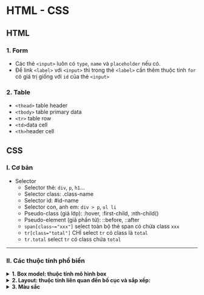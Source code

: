 # HTML - CSS
## HTML
### 1. Form
- Các thẻ `<input>` luôn có `type`, `name` và `placeholder` nếu có.
- Để link `<label>` với `<input>` thì trong thẻ `<label>` cần thêm thuộc tính `for` có giá trị giống với `id` của thẻ `<input>`
### 2. Table
- `<thead>` table header
- `<tbody>` table primary data
- `<tr>` table row
- `<td>`data cell
- `<th>`header cell
## CSS
### I. Cơ bản
- Selector
  - Selector thẻ: `div`, `p`, `h1`...
  - Selector class: .class-name
  - Selector id: #id-name
  - Selector con, anh em: `div > p`, `ul li`
  - Pseudo-class (giả lớp): :hover, :first-child, :nth-child()
  - Pseudo-element (giả phần tử): ::before, ::after
  - `span[class~="xxx"]` select toàn bộ thẻ span có chứa class `xxx`
  - `tr[class="total"]` CHỈ select `tr` có class là `total`
  - `tr.total` select `tr` có class chứa `total`
***
### II. Các thuộc tính phổ biến
<details>
<summary><strong> 1. Box model: thuộc tính mô hình box</strong></summary>

- `box-sizing`: border-box cách tính kích thước phần tử bao gồm hoặc không `padding` và `border`
- `padding`: Khoảng cách bên trong giữa nội dung và viền
- `margin`: Khoảng cách bên ngoài phần tử
  - Khi sử dụng với 1 giá trị => Tất cả vị trí đc set = nhau.
  - Khi sử dụng margin với 2 giá trị. `margin: 10px, 10px`
    - `margin top và bottom` được định nghĩa ở giá trị thứ nhất,
    - `margin left và right` được định nghĩa ở giá trị thứ 2
- `border`: Viền xung quanh phần tử
- `width, height`: Kích thước của phần tử

</details>
<details>
<summary><strong>2. Layout: thuộc tính liên quan đến bố cục và sắp xếp:</strong></summary>

- `display`: hiển thị phẩn tử
  - `block`: phần tử chiếm toàn bộ chiều ngang trên một dòng và đẩy các phần thử khác xuống dòng dưới.
    - VD:`div`, `p`, `h1` là các phần tử có tính chất block mặc định

  - `inline`: phần tử chiếm chiều dài vừa đủ với nội dung và không xuống dòng.Có thể đặt nhiều phần tử inline trên cùng 1 dòng.
    - VD:`span`, `a`, `strong` là các phần tử có tính chất inline mặc định

  - `inline-block`: Giống inline nhưng sử dụng được `width`, `height`, `padding`, `margin`.
  - `flex`: Giúp phần từ cha quản lý các phần tử con theo chiều ngang hoặc dọc
    - Truc chính được xác định bằng `flex-direction`.
      + `row` (default): Các item hiển thị theo chiều ngang từ trái sang phải.
      + `row-reverse`: Hiển thị theo chiều ngang từ phải sang trái
      + `column`: Các item hiển thị theo chiều dọc từ trên xuống.
      + `column-reverse`: Hiển thị theo chiều dọc từ dưới lên.
    - `flex-wrap`: Nếu khu vực hiển thị nhỏ, sẽ chuyển item sang row hoặc column mới. Mặc định là `nowrap`
    - `justify-content`: Điều chỉnh các phần tử được sắp xếp theo trục chính.
      + `flex-start`: Các phần tử sắp xếp từ đầu trục chính.
      + `flex-end`: Các phần tử sắp xếp từ cuối trục chính.
      + `center`: Các phần tử sắp xếp ở giữa trục chính.
      + `space-between`: Các phần tử cách đều nhau. Phần tử đầu tiên ở đầu trục, phần tử cuối ở cuối trục.
      + `space-around`: Khoảng cách đều nhau giữa các phần tử, bao gồm cả phần tử đầu và cuối.
    - `align-item`: Điều chính các item theo trục phụ.
    - `align-content`: Điều chỉnh cách nhiều dòng (nếu các phần tử wrap) được sắp xếp dọc theo trục phụ.




  - `grid`: Giúp sắp xếp các phần tử con theo dạng lưới với các hàng và cột.
  - `none`: phần tử không hiển thị

- `position`: vị trí phần tử
  - `static`: là thuộc tính mặc định. Được hiển thị theo luồng data, có thể di chuyển khỏi vị trí ban đầu bằng cách sử dụng `top, right, bottom, left`
  - `relative`: Phần tử vẫn tuân theo luồng tài liệu, nhưng có thể được di chuyển khỏi vị trí ban đầu bằng cách sử dụng các thuộc tính định vị `top, right, bottom, left`
  - `absolute`: Phần tử được loại bỏ khỏi luồng tài liệu và lấy gốc toạ độ là các phần tử cha gần nhất có thuộc tính `position: relative`, `absolute`, `fixed`, `sticky`. Nếu không có phần tử cha nào, nó sẽ định vị theo cửa sổ trình duyệt.
  - `fixed`: Phần tử được cố định theo cửa sổ trình duyệt, không bị ảnh hưởng khi trang cuộn.
  - `sticky`: Phần tử hoạt động như `relative` cho đến khi người dùng cuộn trang tới một vị trí xác định, sau đó nó sẽ trở thành `fixed`.

</details>
<details>
<summary><strong>3. Màu sắc</strong></summary>

- 3.1 Các cách chỉ định màu sắc:
  - Tên màu: `red`, `green`, `blue`....
    ```
    div {
      color: red; /* Màu chữ đỏ */
      background-color: lightblue; /* Màu nền xanh nhạt */
    }
    ```
  - Mã màu HEX: Mã màu HEX bao gồm 6 ký tự, với 2 ký tự đầu tiên cho màu đỏ, 2 ký tự tiếp theo cho màu xanh lá cây, và 2 ký tự cuối cùng cho màu xanh dương.
    - Cú pháp đầy đủ: #RRGGBB
    - Cú pháp rút gọn: #RGB
    ```
    div {
      color: #ff0000; /* Màu chữ đỏ */
      background-color: #00ff00; /* Màu nền xanh lá cây */
    }
    ```
  - Giá trị `RGB`: Chỉ định màu bằng cách pha trộn ba màu đỏ (Red), xanh lá cây (Green), và xanh dương (Blue), với giá trị mỗi màu từ 0 đến 255.
    - Cú pháp: `rgb(red, green, blue)`
    ```
    div {
      color: rgb(255, 0, 0); /* Màu chữ đỏ */
      background-color: rgb(0, 255, 0); /* Màu nền xanh lá cây */
    }
    ```
  - Giá trị `RGBA`: Mở rộng của `RGB` có thêm A(Alpha) để điều khiển độ trong suốt.
    ```
    div {
      background-color: rgba(0, 0, 255, 0.5); /* Màu xanh dương với độ trong suốt 50% */
    }
    ```
- 3.2 Các thuộc tính màu sắc:
  - color: màu chữ.
  - background-color: màu nền
  - border-color: màu viền
  - background: cho phép sử dụng nhiều thuộc tính nền.
- 3.3 Hiệu ứng màu sắc:
  - Chuyển màu nền
    - `linear-gradient`: Chuyển màu theo đường thẳng.
      - Cú pháp: `linear-gradient(angle, color-stop1, color-stop2, ...)`

        ```
        div {
          background: linear-gradient(90deg, red, yellow); /* Chuyển sắc từ đỏ sang vàng theo chiều ngang */
        }
        ```
    - `radial-gradient`: Chuyển màu theo hình tròn
      - Cú pháp: `radial-gradient(shape, color-stop1, color-stop2, ...)`

        ```
        div {
          background: radial-gradient(circle, red, yellow); /* Chuyển sắc từ đỏ sang vàng theo hình tròn */
        }
        ```
- 3.4 Hiệu ứng đổ bóng:
  - `text-shadow` :tạo hiệu ứng bóng cho văn bản. Có thể chỉ định độ lệch ngang, độ lệch dọc, độ mờ, và màu sắc của bóng.
    - Cú pháp: `text-shadow: offset-x offset-y blur-radius color;`
      - `offset-x`: Đổ bóng theo chiều ngang
      - `offset-y`: Đổ bóng theo chiều dọc
      - `blur-radius`: độ mờ của bóng
      ```
      h1 {
        text-shadow: 3px 3px 5px rgba(0, 0, 0, 0.5); /* Bóng màu đen mờ, lệch 3px sang phải và xuống dưới */
      }

      h2 {
        text-shadow: -4px -4px 2px blue; /* Bóng màu xanh, lệch 4px lên trên và sang trái */
      }
      ```
  - `box-shadow` :tạo hiệu ứng bóng cho các phần tử dạng khối như `div`. Bạn có thể chỉ định độ lệch ngang, độ lệch dọc, độ mờ, và màu sắc của bóng.
    - Cú pháp: `box-shadow: offset-x offset-y blur-radius spread-radius color;`
      - `spread-radius`: Xác định độ mở rộng của bóng. Giá trị dương làm bóng mở rộng ra ngoài phần tử, giá trị âm thu nhỏ bóng vào bên trong phần tử.
      ```
      /* Bóng lệch 5px xuống dưới và 5px sang phải, mờ 10px */
      div {
        box-shadow: 5px 5px 10px rgba(0, 0, 0, 0.3);
      }

      /* Bóng lệch 8px sang phải, 4px xuống dưới, mờ 15px, mở rộng ra 5px */
      button {
        box-shadow: 8px 4px 15px 5px rgba(0, 0, 255, 0.5);
      }

      ```
</details>
